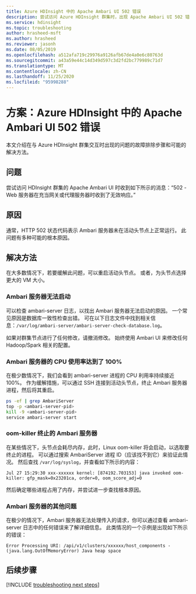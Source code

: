 ```yaml
---
title: Azure HDInsight 中的 Apache Ambari UI 502 错误
description: 尝试访问 Azure HDInsight 群集时，出现 Apache Ambari UI 502 错误
ms.service: hdinsight
ms.topic: troubleshooting
author: hrasheed-msft
ms.author: hrasheed
ms.reviewer: jasonh
ms.date: 08/05/2019
ms.openlocfilehash: a512afa719c29976a9126afb67de4a0e6c80763d
ms.sourcegitcommit: a43a59e44c14d349d597c3d2fd2bc779989c71d7
ms.translationtype: MT
ms.contentlocale: zh-CN
ms.lasthandoff: 11/25/2020
ms.locfileid: "95998288"
---
```

# <a name="scenario-apache-ambari-ui-502-error-in-azure-hdinsight"></a>方案：Azure HDInsight 中的 Apache Ambari UI 502 错误

本文介绍在与 Azure HDInsight 群集交互时出现的问题的故障排除步骤和可能的解决方法。

## <a name="issue"></a>问题

尝试访问 HDInsight 群集的 Apache Ambari UI 时收到如下所示的消息：“502 - Web 服务器在充当网关或代理服务器时收到了无效响应。”

## <a name="cause"></a>原因

通常，HTTP 502 状态代码表示 Ambari 服务器未在活动头节点上正常运行。 此问题有多种可能的根本原因。

## <a name="resolution"></a>解决方法

在大多数情况下，若要缓解此问题，可以重启活动头节点。 或者，为头节点选择更大的 VM 大小。

### <a name="ambari-server-failed-to-start"></a>Ambari 服务器无法启动

可以检查 ambari-server 日志，以找出 Ambari 服务器无法启动的原因。 一个常见原因是数据库一致性检查出错。 可在以下日志文件中找到相关信息：`/var/log/ambari-server/ambari-server-check-database.log`。

如果对群集节点进行了任何修改，请撤消修改。 始终使用 Ambari UI 来修改任何 Hadoop/Spark 相关的配置。

### <a name="ambari-server-taking-100-cpu-utilization"></a>Ambari 服务器的 CPU 使用率达到了 100%

在极少数情况下，我们会看到 ambari-server 进程的 CPU 利用率持续接近 100%。 作为缓解措施，可以通过 SSH 连接到活动头节点，终止 Ambari 服务器进程，然后将其重启。

```bash
ps -ef | grep AmbariServer
top -p <ambari-server-pid>
kill -9 <ambari-server-pid>
service ambari-server start
```

### <a name="ambari-server-killed-by-oom-killer"></a>oom-killer 终止的 Ambari 服务器

在某些情况下，头节点会耗尽内存，此时，Linux oom-killer 将会启动，以选取要终止的进程。 可以通过搜索 AmbariServer 进程 ID（应该找不到它）来验证此情况。 然后查找 `/var/log/syslog`，并查看如下所示的内容：

```
Jul 27 15:29:30 xxx-xxxxxx kernel: [874192.703153] java invoked oom-killer: gfp_mask=0x23201ca, order=0, oom_score_adj=0
```

然后确定哪些进程占用了内存，并尝试进一步查找根本原因。

### <a name="other-issues-with-ambari-server"></a>Ambari 服务器的其他问题

在极少的情况下，Ambari 服务器无法处理传入的请求，你可以通过查看 ambari-server 日志中的任何错误来了解详细信息。 此类情况的一个示例是出现如下所示的错误：

```
Error Processing URI: /api/v1/clusters/xxxxxx/host_components - (java.lang.OutOfMemoryError) Java heap space
```

## <a name="next-steps"></a>后续步骤

[!INCLUDE [troubleshooting next steps](../../../includes/hdinsight-troubleshooting-next-steps.md)]